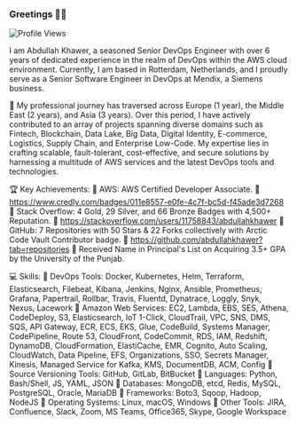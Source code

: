 ### Greetings 👋🏻

![Profile Views](https://komarev.com/ghpvc/?username=abdullahkhawer&color=blue&style=flat)

I am Abdullah Khawer, a seasoned Senior DevOps Engineer with over 6 years of dedicated experience in the realm of DevOps within the AWS cloud environment. Currently, I am based in Rotterdam, Netherlands, and I proudly serve as a Senior Software Engineer in DevOps at Mendix, a Siemens business.


🚀 My professional journey has traversed across Europe (1 year), the Middle East (2 years), and Asia (3 years). Over this period, I have actively contributed to an array of projects spanning diverse domains such as Fintech, Blockchain, Data Lake, Big Data, Digital Identity, E-commerce, Logistics, Supply Chain, and Enterprise Low-Code. My expertise lies in crafting scalable, fault-tolerant, cost-effective, and secure solutions by harnessing a multitude of AWS services and the latest DevOps tools and technologies.


🏆 Key Achievements:
📌 AWS: AWS Certified Developer Associate.
🔗 https://www.credly.com/badges/011e8557-e0fe-4c7f-bc5d-f45ade3d7268
📌 Stack Overflow: 4 Gold, 29 Silver, and 66 Bronze Badges with 4,500+ Reputation.
🔗 https://stackoverflow.com/users/11758843/abdullahkhawer
📌 GitHub: 7 Repositories with 50 Stars & 22 Forks collectively with Arctic Code Vault Contributor badge.
🔗 https://github.com/abdullahkhawer?tab=repositories
📌 Received Name in Principal's List on Acquiring 3.5+ GPA by the University of the Punjab.


💻 Skills:
📌 DevOps Tools: Docker, Kubernetes, Helm, Terraform, Elasticsearch, Filebeat, Kibana, Jenkins, Nginx, Ansible, Prometheus, Grafana, Papertrail, Rollbar, Travis, Fluentd, Dynatrace, Loggly, Snyk, Nexus, Lacework
📌 Amazon Web Services: EC2, Lambda, EBS, SES, Athena, CodeDeploy, S3, Elasticsearch, IoT 1-Click, CloudTrail, VPC, SNS, DMS, SQS, API Gateway, ECR, ECS, EKS, Glue, CodeBuild, Systems Manager, CodePipeline, Route 53, CloudFront, CodeCommit, RDS, IAM, Redshift, DynamoDB, CloudFormation, ElastiCache, EMR, Cognito, Auto Scaling, CloudWatch, Data Pipeline, EFS, Organizations, SSO, Secrets Manager, Kinesis, Managed Service for Kafka, KMS, DocumentDB, ACM, Config
📌 Source Versioning Tools: GitHub, GitLab, BitBucket
📌 Languages: Python, Bash/Shell, JS, YAML, JSON
📌 Databases: MongoDB, etcd, Redis, MySQL, PostgreSQL, Oracle, MariaDB
📌 Frameworks: Boto3, Sqoop, Hadoop, NodeJS
📌 Operating Systems: Linux, macOS, Windows
📌 Other Tools: JIRA, Confluence, Slack, Zoom, MS Teams, Office365, Skype, Google Workspace

<!--
**abdullahkhawer/abdullahkhawer** is a ✨ _special_ ✨ repository because its `README.md` (this file) appears on your GitHub profile.

Here are some ideas to get you started:

- 🔭 I’m currently working on ...
- 🌱 I’m currently learning ...
- 👯 I’m looking to collaborate on ...
- 🤔 I’m looking for help with ...
- 💬 Ask me about ...
- 📫 How to reach me: ...
- 😄 Pronouns: ...
- ⚡ Fun fact: ...
-->
